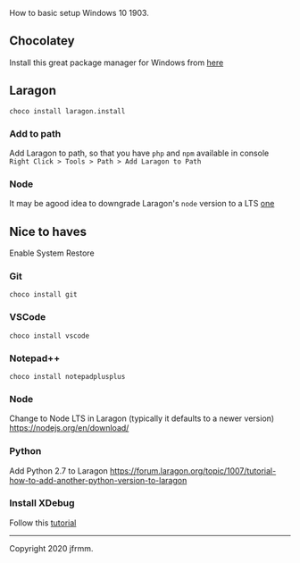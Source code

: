 How to basic setup Windows 10 1903.

## Chocolatey

Install this great package manager for Windows from [here](https://chocolatey.org/)

## Laragon

`choco install laragon.install`

### Add to path

Add Laragon to path, so that you have `php` and `npm` available in console
`Right Click > Tools > Path > Add Laragon to Path`

### Node

It may be agood idea to downgrade Laragon's `node` version to a LTS [one](https://forum.laragon.org/topic/1005/tutorial-how-to-add-another-node-js-version-to-laragon)

## Nice to haves

Enable System Restore

### Git

`choco install git`

### VSCode

`choco install vscode`

### Notepad++

`choco install notepadplusplus`

### Node

Change to Node LTS in Laragon (typically it defaults to a newer version)
https://nodejs.org/en/download/

### Python

Add Python 2.7 to Laragon
https://forum.laragon.org/topic/1007/tutorial-how-to-add-another-python-version-to-laragon

### Install XDebug

Follow this [tutorial](https://forum.laragon.org/topic/264/tutorial-how-to-add-xdebug-to-laragon)

---

Copyright 2020 jfrmm.
